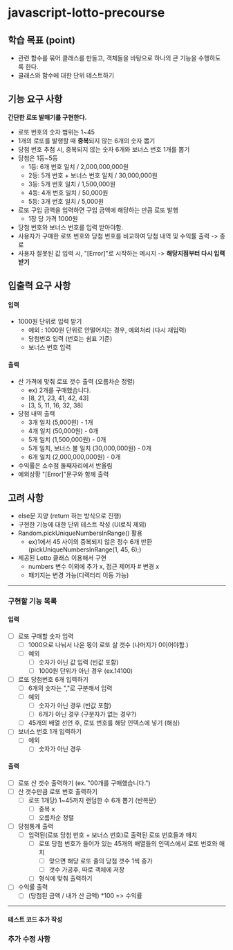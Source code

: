 # javascript-lotto-precourse

## 학습 목표 (point)

- 관련 함수를 묶어 클래스를 만들고, 객체들을 바탕으로 하나의 큰 기능을 수행하도록 한다.
- 클래스와 함수에 대한 단위 테스트하기

## 기능 요구 사항

**간단한 로또 발매기를 구현한다.**

- 로또 번호의 숫자 범위는 1~45
- 1개의 로또를 발행할 때 **중복**되지 않는 6개의 숫자 뽑기
- 당첨 번호 추첨 시, 중복되지 않는 숫자 6개와 보너스 번호 1개를 뽑기
- 당첨은 1등~5등
  - 1등: 6개 번호 일치 / 2,000,000,000원
  - 2등: 5개 번호 + 보너스 번호 일치 / 30,000,000원
  - 3등: 5개 번호 일치 / 1,500,000원
  - 4등: 4개 번호 일치 / 50,000원
  - 5등: 3개 번호 일치 / 5,000원
- 로또 구입 금액을 입력하면 구입 금액에 해당하는 만큼 로또 발행
  - 1장 당 가격 1000원
- 당첨 번호와 보너스 번호를 입력 받아야함.
- 사용자가 구매한 로또 번호와 당첨 번호를 비교하여 당첨 내역 및 수익률 출력 -> 종료
- 사용자 잘못된 값 입력 시, "[Error]"로 시작하는 메시지 -> **해당지점부터 다시 입력받기**

## 입출력 요구 사항

#### 입력

- 1000원 단위로 입력 받기
  - 예외 : 1000원 단위로 안떨어지는 경우, 예외처리 (다시 재입력)
  - 당첨번호 입력 (번호는 쉼표 기준)
  - 보너스 번호 입력

#### 출력

- 산 가격에 맞춰 로또 갯수 출력 (오름차순 정렬)
  - ex) 2개를 구매했습니다.
  - [8, 21, 23, 41, 42, 43]
  - [3, 5, 11, 16, 32, 38]
- 당첨 내역 출력
  - 3개 일치 (5,000원) - 1개
  - 4개 일치 (50,000원) - 0개
  - 5개 일치 (1,500,000원) - 0개
  - 5개 일치, 보너스 볼 일치 (30,000,000원) - 0개
  - 6개 일치 (2,000,000,000원) - 0개
- 수익률은 소수점 둘째자리에서 반올림
- 예외상황 "[Error]"문구와 함께 출력

## 고려 사항

- else문 지양 (return 하는 방식으로 진행)
- 구현한 기능에 대한 단위 테스트 작성 (UI로직 제외)
- Random.pickUniqueNumbersInRange() 활용
  - ex)1에서 45 사이의 중복되지 않은 정수 6개 반환 (pickUniqueNumbersInRange(1, 45, 6);)
- 제공된 Lotto 클래스 이용해서 구현
  - numbers 변수 이외에 추가 x, 접근 제어자 # 변경 x
  - 패키지는 변경 가능(디렉터리 이동 가능)

---

### 구현할 기능 목록

#### 입력

- [ ] 로또 구매할 숫자 입력
  - [ ] 1000으로 나눠서 나온 몫이 로또 살 갯수 (나머지가 0이어야함.)
  - [ ] 예외
    - [ ] 숫자가 아닌 값 입력 (빈값 포함)
    - [ ] 1000원 단위가 아닌 경우 (ex.14100)
- [ ] 로또 당첨번호 6개 입력하기
  - [ ] 6개의 숫자는 ","로 구분해서 입력
  - [ ] 예외
    - [ ] 숫자가 아닌 경우 (빈값 포함)
    - [ ] 6개가 아닌 경우 (구분자가 없는 경우?)
  - [ ] 45개의 배열 선언 후, 로또 번호를 해당 인덱스에 넣기 (해싱)
- [ ] 보너스 번호 1개 입력하기
  - [ ] 예외
    - [ ] 숫자가 아닌 경우

#### 출력

- [ ] 로또 산 갯수 출력하기 (ex. "00개를 구매했습니다.")
- [ ] 산 갯수만큼 로또 번호 출력하기
  - [ ] 로또 1개당) 1~45까지 랜덤한 수 6개 뽑기 (반복문)
    - [ ] 중복 x
    - [ ] 오름차순 정렬
- [ ] 당첨통계 출력
  - [ ] 입력된(로또 당첨 번호 + 보너스 번호)로 출력된 로또 번호들과 매치
    - [ ] 로또 당첨 번호가 들어가 있는 45개의 배열들의 인덱스에서 로또 번호와 매치
      - [ ] 맞으면 해당 로또 줄의 당첨 갯수 1씩 증가
      - [ ] 갯수 가공후, 따로 객체에 저장
    - [ ] 형식에 맞춰 출력하기
- [ ] 수익률 출력
  - [ ] (당첨된 금액 / 내가 산 금액) \*100 => 수익률

---

#### 테스트 코드 추가 작성

### 추가 수정 사항
